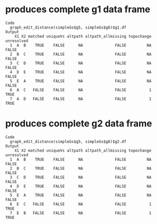 # produces complete g1 data frame

    Code
      graph_edit_distance(simpleGs$g5, simpleGs$g6)$g1.df
    Output
        X1 X2 matched uniqueVs altpath altpath_allmissing topochange unresolved
      1  A  B    TRUE    FALSE      NA              FALSE         NA      FALSE
      2  B  C    TRUE    FALSE      NA              FALSE         NA      FALSE
      3  C  D    TRUE    FALSE      NA              FALSE         NA      FALSE
      4  D  E    TRUE    FALSE      NA              FALSE         NA      FALSE
      5  E  A    TRUE    FALSE      NA              FALSE         NA      FALSE
      6  A  C   FALSE    FALSE      NA              FALSE          1       TRUE
      7  A  D   FALSE    FALSE      NA              FALSE          1       TRUE

# produces complete g2 data frame

    Code
      graph_edit_distance(simpleGs$g5, simpleGs$g6)$g2.df
    Output
        X1 X2 matched uniqueVs altpath altpath_allmissing topochange unresolved
      1  A  B    TRUE    FALSE      NA              FALSE         NA      FALSE
      2  B  C    TRUE    FALSE      NA              FALSE         NA      FALSE
      3  C  D    TRUE    FALSE      NA              FALSE         NA      FALSE
      4  D  E    TRUE    FALSE      NA              FALSE         NA      FALSE
      5  E  A    TRUE    FALSE      NA              FALSE         NA      FALSE
      6  E  C   FALSE    FALSE      NA              FALSE          1       TRUE
      7  E  B   FALSE    FALSE      NA              FALSE          1       TRUE

